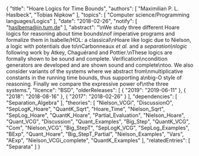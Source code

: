 {
    "title": "Hoare Logics for Time Bounds",
    "authors": [
        "Maximilian P. L. Haslbeck",
        "Tobias Nipkow"
    ],
    "topics": [
        "Computer science/Programming languages/Logics"
    ],
    "date": "2018-02-26",
    "notify": [
        "haslbema@in.tum.de"
    ],
    "abstract": "\nWe study three different Hoare logics for reasoning about time bounds\nof imperative programs and formalize them in Isabelle/HOL: a classical\nHoare like logic due to Nielson, a logic with potentials due to\nCarbonneaux <i>et al.</i> and a <i>separation\nlogic</i> following work by Atkey, Chaguérand and Pottier.\nThese logics are formally shown to be sound and complete. Verification\ncondition generators are developed and are shown sound and complete\ntoo.  We also consider variants of the systems where we abstract from\nmultiplicative constants in the running time bounds, thus supporting a\nbig-O style of reasoning.  Finally we compare the expressive power of\nthe three systems.",
    "licence": "BSD",
    "olderReleases": [
        {
            "2019": "2019-06-11"
        },
        {
            "2018": "2018-08-16"
        },
        {
            "2017": "2018-02-26"
        }
    ],
    "dependencies": [
        "Separation_Algebra"
    ],
    "theories": [
        "Nielson_VCGi",
        "DiscussionO",
        "SepLogK_Hoare",
        "QuantK_Sqrt",
        "Hoare_Time",
        "Nielson_Sqrt",
        "SepLog_Hoare",
        "QuantK_Hoare",
        "Partial_Evaluation",
        "Nielson_Hoare",
        "Quant_VCG",
        "Discussion",
        "Quant_Examples",
        "Big_Step",
        "QuantK_VCG",
        "Com",
        "Nielson_VCG",
        "Big_StepT",
        "SepLogK_VCG",
        "SepLog_Examples",
        "BExp",
        "Quant_Hoare",
        "Big_StepT_Partial",
        "Nielson_Examples",
        "Vars",
        "AExp",
        "Nielson_VCGi_complete",
        "QuantK_Examples"
    ],
    "relatedEntries": [
        "Separata"
    ]
}